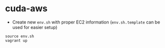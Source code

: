# cuda-aws

* Create new `env.sh` with proper EC2 information (`env.sh.template` can be used for easier setup)

```
source env.sh
vagrant up
```
